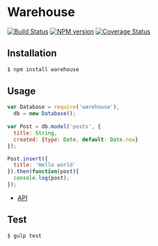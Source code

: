 # Warehouse

[![Build Status](https://travis-ci.org/tommy351/warehouse.svg?branch=master)](https://travis-ci.org/tommy351/warehouse)  [![NPM version](https://badge.fury.io/js/warehouse.svg)](http://badge.fury.io/js/warehouse) [![Coverage Status](https://img.shields.io/coveralls/tommy351/warehouse.svg?branch=master)](https://coveralls.io/r/tommy351/warehouse)

## Installation

``` bash
$ npm install warehouse 
```

## Usage

``` js
var Database = require('warehouse'),
  db = new Database();
  
var Post = db.model('posts', {
  title: String,
  created: {type: Date, default: Date.now}
});

Post.insert({
  title: 'Hello world'
}).then(function(post){
  console.log(post);
});
```

- [API](http://hexo.io/api/warehouse/classes/Database.html)

## Test

``` bash
$ gulp test
```